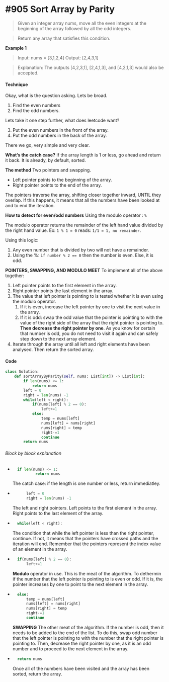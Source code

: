 # #905 Sort Array by Parity

> Given an integer array nums, move all the even integers at the beginning of the array followed by all the odd integers.

> Return any array that satisfies this condition.

**Example 1**

> Input: nums = [3,1,2,4]
> Output: [2,4,3,1]

> Explanation: The outputs [4,2,3,1], [2,4,1,3], and [4,2,1,3] would also be accepted.

#### Technique

Okay, what is the question asking. Lets be broad.

1. Find the even numbers
2. Find the odd numbers.

Lets take it one step further, what does leetcode want?

3. Put the even numbers in the front of the array.
4. Put the odd numbers in the back of the array.

There we go, very simple and very clear.

**What’s the catch case?**
If the array length is 1 or less, go ahead and return it back. It is already, by default, sorted.

**The method**
Two pointers and swapping.

- Left pointer points to the beginning of the array.
- Right pointer points to the end of the array.

The pointers traverse the array, shifting closer together inward, UNTIL they overlap. If this happens, it means that all the numbers have been looked at and to end the iteration.

**How to detect for even/odd numbers**
Using the modulo operator : `%`

The modulo operator returns the remainder of the left hand value divided by the right hand value. Ex: `1 % 1 = 0` reads: `1/1 = 1, no remainder`.

Using this logic:

1. Any even number that is divided by two will not have a remainder.
2. Using the %: `if number % 2 == 0` then the number is even. Else, it is odd.

**POINTERS, SWAPPING, AND MODULO MEET**
To implement all of the above together:

1. Left pointer points to the first element in the array.
2. Right pointer points the last element in the array.
3. The value that left pointer is pointing to is tested whether it is even using the modulo operator.
   1. If it is even, increase the left pointer by one to visit the next value in the array.
   2. If it is odd: swap the odd value that the pointer is pointing to with the value of the right side of the array that the right pointer is pointing to. **Then decrease the right pointer by one**. As you know for certain that number is odd, you do not need to visit it again and can safely step down to the next array element.
4. Iterate through the array until all left and right elements have been analysed. Then return the sorted array.

#### Code

```python
class Solution:
    def sortArrayByParity(self, nums: List[int]) -> List[int]:
        if len(nums) <= 1:
            return nums
        left = 0
        right = len(nums) -1
        while(left < right):
            if(nums[left] % 2 == 0):
                left+=1
            else:
                temp = nums[left]
                nums[left] = nums[right]
                nums[right] = temp
                right-=1
                continue
        return nums
```

###### Block by block explanation

- ```python
    if len(nums) <= 1:
            return nums
  ```
  The catch case: if the length is one number or less, return immediatley.
- ```python
        left = 0
        right = len(nums) -1
  ```
  The left and right pointers. Left points to the first element in the array. Right points to the last element of the array.
- ```python
    while(left < right):
  ```
  The condition that while the left pointer is less than the right pointer, continue. If not, it means that the pointers have crossed paths and the iteration will end. Remember that the pointers represent the index value of an element in the array.
- ```python
    if(nums[left] % 2 == 0):
        left+=1
  ```

  **Modulo** operator in use. This is the meat of the algorithm. To dethermin if the number that the left pointer is pointing to is even or odd. If it is, the pointer increases by one to point to the next element in the array.

- ```python
    else:
        temp = nums[left]
        nums[left] = nums[right]
        nums[right] = temp
        right-=1
        continue
  ```
  **SWAPPING** The other meat of the algorithm. If the number is odd, then it needs to be added to the end of the list. To do this, swap odd number that the left pointer is pointing to with the number that the right pointer is pointing to.
  Then, decrease the right pointer by one, as it is an odd number and to proceed to the next element in the array.
- ```python
    return nums
  ```
  Once all of the numbers have been visited and the array has been sorted, return the array.

